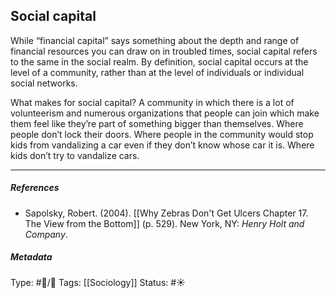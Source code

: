 ## Social capital  # 

While “financial capital” says something about the depth and range of financial resources you can draw on in troubled times, social capital refers to the same in the social realm. By definition, social capital occurs at the level of a community, rather than at the level of individuals or individual social networks.

What makes for social capital? A community in which there is a lot of volunteerism and numerous organizations that people can join which make them feel like they’re part of something bigger than themselves. Where people don’t lock their doors. Where people in the community would stop kids from vandalizing a car even if they don’t know whose car it is. Where kids don’t try to vandalize cars. 

___

##### References

- Sapolsky, Robert. (2004). [[Why Zebras Don't Get Ulcers Chapter 17. The View from the Bottom]] (p. 529). New York, NY: _Henry Holt and Company_.

##### Metadata

Type: #🔵/🔵 
Tags:  [[Sociology]] 
Status: #☀️ 